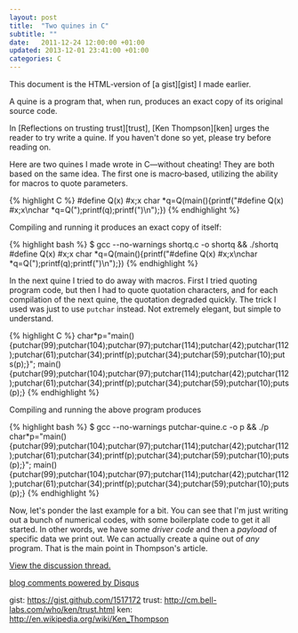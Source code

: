 ```yaml
---
layout: post
title:  "Two quines in C"
subtitle: ""
date:   2011-12-24 12:00:00 +01:00
updated: 2013-12-01 23:41:00 +01:00
categories: C
---
```


This document is the HTML&dash;version of [a gist][gist] I made earlier.

A quine is a program that, when run, produces an exact copy of its original
source code.

In [Reflections on trusting trust][trust], [Ken Thompson][ken] urges the
reader to try write a quine.  If you haven't done so yet, please try before
reading on.

Here are two quines I made wrote in C&mdash;without cheating! They are both
based on the same idea. The first one is macro&dash;based, utilizing the
ability for macros to quote parameters.

{% highlight C %}
#define Q(x) #x;x
char *q=Q(main(){printf("#define Q(x) #x;x\nchar *q=Q(");printf(q);printf(")\n");})
{% endhighlight %}

Compiling and running it produces an exact copy of itself:

{% highlight bash %}
$ gcc --no-warnings shortq.c -o shortq && ./shortq
#define Q(x) #x;x
char *q=Q(main(){printf("#define Q(x) #x;x\nchar *q=Q(");printf(q);printf(")\n");})
{% endhighlight %}

In the next quine I tried to do away with macros.  First I tried quoting
program code, but then I had to quote quotation characters, and for each
compilation of the next quine, the quotation degraded quickly.  The trick I
used was just to use `putchar` instead.  Not extremely elegant, but simple
to understand.

{% highlight C %}
char*p="main(){putchar(99);putchar(104);putchar(97);putchar(114);putchar(42);putchar(112);putchar(61);putchar(34);printf(p);putchar(34);putchar(59);putchar(10);put
s(p);}";
main(){putchar(99);putchar(104);putchar(97);putchar(114);putchar(42);putchar(112);putchar(61);putchar(34);printf(p);putchar(34);putchar(59);putchar(10);puts(p);}
{% endhighlight %}

Compiling and running the above program produces

{% highlight bash %}
$ gcc --no-warnings putchar-quine.c -o p && ./p
char*p="main(){putchar(99);putchar(104);putchar(97);putchar(114);putchar(42);putchar(112);putchar(61);putchar(34);printf(p);putchar(34);putchar(59);putchar(10);puts(p);}";
main(){putchar(99);putchar(104);putchar(97);putchar(114);putchar(42);putchar(112);putchar(61);putchar(34);printf(p);putchar(34);putchar(59);putchar(10);puts(p);}
{% endhighlight %}

Now, let's ponder the last example for a bit. You can see that I'm just
writing out a bunch of numerical codes, with some boilerplate code to get it
all started. In other words, we have some <i>driver code</i> and then a
<i>payload</i> of specific data we print out. We can actually create a quine
out of <i>any</i> program. That is the main point in Thompson's article.

<div id="disqus_thread"></div><script type="text/javascript"
src="http://disqus.com/forums/christianstigenlarsen/embed.js"></script><noscript><p><a
href="http://christianstigenlarsen.disqus.com/?url=ref">View the discussion
thread.</a></p></noscript><a href="http://disqus.com"
class="dsq-brlink">blog comments powered by <span
class="logo-disqus">Disqus</span></a>

gist: https://gist.github.com/1517172
trust: http://cm.bell-labs.com/who/ken/trust.html
ken: http://en.wikipedia.org/wiki/Ken_Thompson
